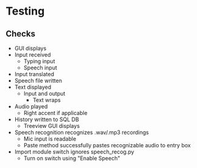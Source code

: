 # Testing

## Checks

- GUI displays
- Input received
  - Typing input
  - Speech input
- Input translated
- Speech file written
- Text displayed
  - Input and output
    - Text wraps
- Audio played
  - Right accent if applicable
- History written to SQL DB
  - Treeview GUI displays
- Speech recognition recognizes .wav/.mp3 recordings
  - Mic input is readable
  - Paste method successfully pastes recognizable audio to entry box
- Import module switch ignores speech_recog.py
  - Turn on switch using "Enable Speech"
